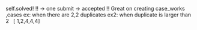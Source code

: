 self.solved! !!  -> one submit -> accepted !!
Great on creating case_works ,cases
ex: when there are 2,2 duplicates
ex2: when duplicate is larger than 2   [ 1,2,4,4,4]